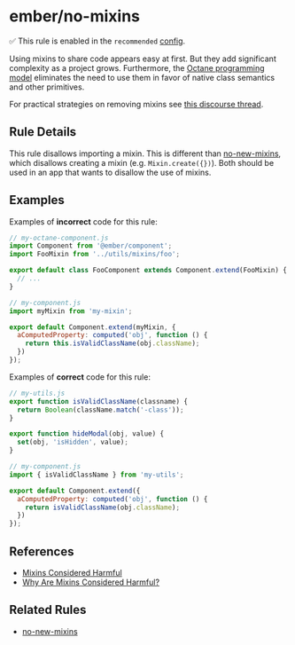 # ember/no-mixins

✅ This rule is enabled in the `recommended` [config](https://github.com/ember-cli/eslint-plugin-ember#-configurations).

<!-- end auto-generated rule header -->

Using mixins to share code appears easy at first. But they add significant complexity as a project grows. Furthermore, the [Octane programming model](https://guides.emberjs.com/release/upgrading/current-edition/) eliminates the need to use them in favor of native class semantics and other primitives.

For practical strategies on removing mixins see [this discourse thread](https://discuss.emberjs.com/t/best-way-to-replace-mixins/17395/2).

## Rule Details

This rule disallows importing a mixin. This is different than [no-new-mixins](no-new-mixins.md), which disallows creating a mixin (e.g. `Mixin.create({})`). Both should be used in an app that wants to disallow the use of mixins.

## Examples

Examples of **incorrect** code for this rule:

```js
// my-octane-component.js
import Component from '@ember/component';
import FooMixin from '../utils/mixins/foo';

export default class FooComponent extends Component.extend(FooMixin) {
  // ...
}
```

```js
// my-component.js
import myMixin from 'my-mixin';

export default Component.extend(myMixin, {
  aComputedProperty: computed('obj', function () {
    return this.isValidClassName(obj.className);
  })
});
```

Examples of **correct** code for this rule:

```js
// my-utils.js
export function isValidClassName(classname) {
  return Boolean(className.match('-class'));
}

export function hideModal(obj, value) {
  set(obj, 'isHidden', value);
}
```

```js
// my-component.js
import { isValidClassName } from 'my-utils';

export default Component.extend({
  aComputedProperty: computed('obj', function () {
    return isValidClassName(obj.className);
  })
});
```

## References

- [Mixins Considered Harmful](https://reactjs.org/blog/2016/07/13/mixins-considered-harmful.html)
- [Why Are Mixins Considered Harmful?](https://raganwald.com/2016/07/16/why-are-mixins-considered-harmful.html)

## Related Rules

- [no-new-mixins](no-new-mixins.md)
